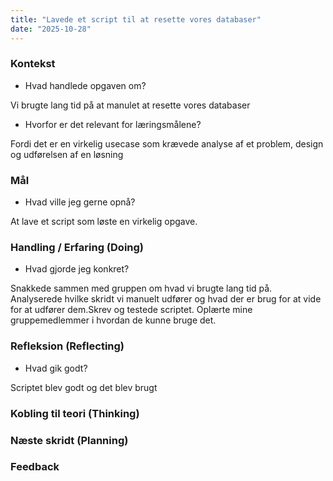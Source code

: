 ```yaml
---
title: "Lavede et script til at resette vores databaser"
date: "2025-10-28"
---
```


### Kontekst
- Hvad handlede opgaven om?

Vi brugte lang tid på at manulet at resette vores databaser

- Hvorfor er det relevant for læringsmålene?

Fordi det er en virkelig usecase som krævede analyse af et problem, design og udførelsen af en løsning

### Mål
- Hvad ville jeg gerne opnå?

At lave et script som løste en virkelig opgave. 

### Handling / Erfaring (Doing)
- Hvad gjorde jeg konkret?

Snakkede sammen med gruppen om hvad vi brugte lang tid på. Analyserede hvilke skridt vi manuelt udfører og hvad der er brug for at vide for at udfører dem.Skrev og testede scriptet. Oplærte mine gruppemedlemmer i hvordan de kunne bruge det. 


### Refleksion (Reflecting)
- Hvad gik godt?

Scriptet blev godt og det blev brugt


### Kobling til teori (Thinking)


### Næste skridt (Planning)


### Feedback

